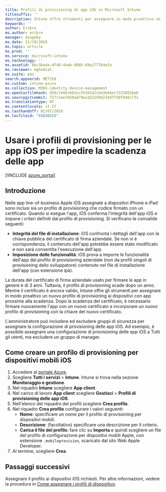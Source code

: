 ```yaml
---
title: Profili di provisioning di app iOS in Microsoft Intune
titlesuffix: ''
description: Intune offre strumenti per assegnare in modo proattivo un nuovo profilo di provisioning ai dispositivi con app prossime alla scadenza.
keywords: ''
author: Erikre
ms.author: erikre
manager: dougeby
ms.date: 11/19/2018
ms.topic: article
ms.prod: ''
ms.service: microsoft-intune
ms.technology: ''
ms.assetid: bbc3ba4a-df48-4aeb-988b-69a177764e3a
ms.reviewer: mghadial
ms.suite: ems
search.appverid: MET150
ms.custom: intune-azure
ms.collection: M365-identity-device-management
ms.openlocfilehash: d58c7e0dcb02ec553d1d1cb43b44ecf3258810a8
ms.sourcegitcommit: 727c3ae7659ad79ea162250d234d7730f840c731
ms.translationtype: HT
ms.contentlocale: it-IT
ms.lasthandoff: 02/07/2019
ms.locfileid: "55838315"
---
```

# <a name="use-ios-app-provisioning-profiles-to-prevent-your-apps-from-expiring"></a>Usare i profili di provisioning per le app iOS per impedire la scadenza delle app

[!INCLUDE [azure_portal](./includes/azure_portal.md)]

## <a name="introduction"></a>Introduzione

Nelle app line-of-business Apple iOS assegnate a dispositivi iPhone e iPad sono inclusi sia un profilo di provisioning che codice firmato con un certificato. Quando si esegue l'app, iOS conferma l'integrità dell'app iOS e impone i criteri definiti dal profilo di provisioning. Si verificano le convalide seguenti:

- **Integrità del file di installazione**: iOS confronta i dettagli dell'app con la chiave pubblica del certificato di firma aziendale. Se non vi è corrispondenza, il contenuto dell'app potrebbe essere stato modificato e non sarà consentita l'esecuzione dell'app.
- **Imposizione delle funzionalità**: iOS prova a imporre le funzionalità dell'app dal profilo di provisioning aziendale (non da profili singoli di provisioning dello sviluppatore) contenuto nel file di installazione dell'app (con estensione ipa).


La durata del certificato di firma aziendale usato per firmare le app in genere è di 3 anni. Tuttavia, il profilo di provisioning scade dopo un anno. Mentre il certificato è ancora valido, Intune offre gli strumenti per assegnare in modo proattivo un nuovo profilo di provisioning ai dispositivi con app prossime alla scadenza.
Dopo la scadenza del certificato, è necessario firmare nuovamente l'app con un nuovo certificato e incorporare un nuovo profilo di provisioning con la chiave del nuovo certificato.

L'amministratore può includere ed escludere gruppi di sicurezza per assegnare la configurazione di provisioning delle app iOS. Ad esempio, è possibile assegnare una configurazione di provisioning delle app iOS a Tutti gli utenti, ma escludere un gruppo di manager.

## <a name="how-to-create-an-ios-mobile-app-provisioning-profile"></a>Come creare un profilo di provisioning per dispositivi mobili iOS

1. Accedere al [portale Azure](https://portal.azure.com).
2. Scegliere **Tutti i servizi** > **Intune**. Intune si trova nella sezione **Monitoraggio e gestione**.
3. Nel riquadro **Intune** scegliere **App client**.
1.  Nel carico di lavoro **App client** scegliere **Gestisci** > **Profili di provisioning delle app iOS**.
2.  Nell'elenco del riquadro dei profili scegliere **Crea profilo**.
3. Nel riquadro **Crea profilo** configurare i valori seguenti:
    - **Nome**: specificare un nome per il profilo di provisioning per dispositivi mobili.
    - **Descrizione**: (facoltativo) specificare una descrizione per il criterio.
    - **Carica il file del profilo**: fare clic su **Importa** e quindi scegliere un file del profilo di configurazione per dispositivi mobili Apple, con estensione `.mobileprovision`, scaricato dal sito Web Apple Developer.
4. Al termine, scegliere **Crea**.

## <a name="next-steps"></a>Passaggi successivi

Assegnare il profilo ai dispositivi iOS richiesti. Per altre informazioni, vedere la procedura in [Come assegnare i profili di dispositivo](device-profile-assign.md).
